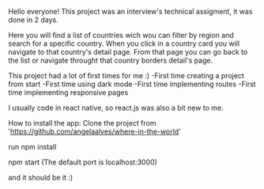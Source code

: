 Hello everyone! This project was an interview's technical assigment, it was done in 2 days.

Here you will find a list of countries wich wou can filter by region and search for a specific country.
When you click in a country card you will navigate to that country's detail page.
From that page you can go back to the list or navigate throught that country borders detail's page.

This project had a lot of first times for me :)
-First time creating a project from start
-First time using dark mode
-First time implementing routes
-First time implementing responsive pages

I usually code in react native, so react.js was also a bit new to me.

How to install the app:
Clone the project from 'https://github.com/angelaalves/where-in-the-world'

run npm install

npm start 
(The default port is localhost:3000)

and it should be it :)